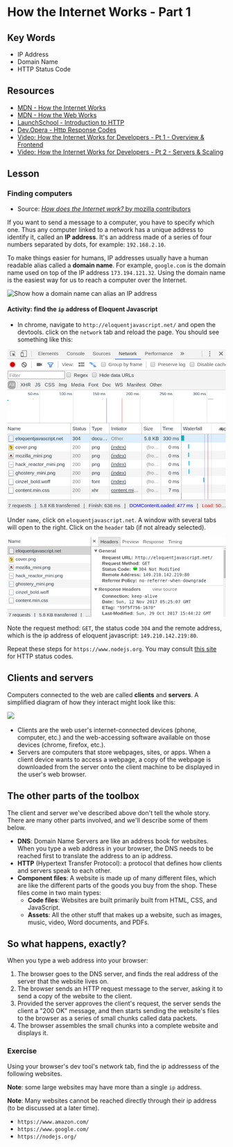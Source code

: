 # How the Internet Works - Part 1

## Key Words

* IP Address
* Domain Name
* HTTP Status Code

## Resources

* [MDN - How the Internet Works](https://developer.mozilla.org/en-US/docs/Learn/Common_questions/How_does_the_Internet_work)
* [MDN - How the Web Works](https://developer.mozilla.org/en-US/docs/Learn/Getting_started_with_the_web/How_the_Web_works)
* [LaunchSchool - Introduction to HTTP](https://launchschool.com/books/http)
* [Dev.Opera - Http Response Codes](https://dev.opera.com/articles/http-response-codes/)
* [Video: How the Internet Works for Developers - Pt 1 - Overview & Frontend](https://www.youtube.com/watch?v=e4S8zfLdLgQ)
* [Video: How the Internet Works for Developers - Pt 2 - Servers & Scaling](https://www.youtube.com/watch?v=FTAPjr7vgxE)

## Lesson

### Finding computers

* Source: [*How does the Internet work?* by mozilla contributors](https://developer.mozilla.org/en-US/docs/Learn/Common_questions/How_does_the_Internet_work)

If you want to send a message to a computer, you have to specify which one. Thus any computer linked to a network has a unique address to identify it, called an **IP address**. It's an address made of a series of four numbers separated by dots, for example: `192.168.2.10`.

To make things easier for humans, IP addresses usually have a human readable alias called a **domain name**. For example, `google.com` is the domain name used on top of the IP address `173.194.121.32`. Using the domain name is the easiest way for us to reach a computer over the Internet.

![Show how a domain name can alias an IP address](https://mdn.mozillademos.org/files/8405/dns-ip.png)

#### Activity: find the `ip` address of Eloquent Javascript

* In chrome, navigate to `http://eloquentjavascript.net/` and open the devtools. click on the `network` tab and reload the page. You should see something like this:

![ejs network screenshot](assets/ejs_network.png)

Under `name`, click on `eloquentjavascript.net`. A window with several tabs will open to the right. Click on the `header` tab (if not already selected).

![ejs headers screenshot](assets/ejs_headers.png)

Note the request method: `GET`, the status code `304` and the remote address, which is the ip address of eloquent javascript: `149.210.142.219:80`.

Repeat these steps for `https://www.nodejs.org`. You may consult [this site](https://httpstatuses.com/) for HTTP status codes.

## Clients and servers

Computers connected to the web are called **clients** and **servers**. A simplified diagram of how they interact might look like this:

![](https://mdn.mozillademos.org/files/8973/Client-server.jpg)

* Clients are the web user's internet-connected devices (phone, computer, etc.) and the web-accessing software available on those devices (chrome, firefox, etc.).
* Servers are computers that store webpages, sites, or apps. When a client device wants to access a webpage, a copy of the webpage is downloaded from the server onto the client machine to be displayed in the user's web browser.

## The other parts of the toolbox

The client and server we've described above don't tell the whole story. There are many other parts involved, and we'll describe some of them below.

* **DNS**: Domain Name Servers are like an address book for websites. When you type a web address in your browser, the DNS needs to be reached first to translate the address to an ip address.
* **HTTP** (Hypertext Transfer Protocol): a protocol that defines  how clients and servers speak to each other.
* **Component files**: A website is made up of many different files, which are like the different parts of the goods you buy from the shop. These files come in two main types:
  * **Code files**: Websites are built primarily built from HTML, CSS, and JavaScript.
  * **Assets**: All the other stuff that makes up a website, such as images, music, video, Word documents, and PDFs.

## So what happens, exactly?

When you type a web address into your browser:

1. The browser goes to the DNS server, and finds the real address of the server that the website lives on.
2. The browser sends an HTTP request message to the server, asking it to send a copy of the website to the client.
3. Provided the server approves the client's request, the server sends the client a "200 OK" message, and then starts sending the website's files to the browser as a series of small chunks called data packets.
4. The browser assembles the small chunks into a complete website and displays it.

### Exercise

Using your browser's dev tool's network tab, find the ip addressess of the following websites.

**Note**: some large websites may have more than a single `ip` address.

**Note**: Many websites cannot be reached directly through their ip address (to be discussed at a later time).

* `https://www.amazon.com/`
* `https://www.google.com/`
* `https://nodejs.org/`
